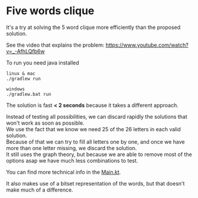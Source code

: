 # Five words clique

It's a try at solving the 5 word clique more efficiently than the proposed solution.

See the video that explains the problem: https://www.youtube.com/watch?v=_-AfhLQfb6w

To run you need java installed
```
linux & mac
./gradlew run

windows
./gradlew.bat run
```

The solution is fast **< 2 seconds** because it takes a different approach.

Instead of testing all possibilities, we can discard rapidly the solutions that won't work as soon as possible.  
We use the fact that we know we need 25 of the 26 letters in each valid solution.  
Because of that we can try to fill all letters one by one, and once we have more than one letter missing, we discard the solution.  
It still uses the graph theory, but because we are able to remove most of the options asap we have much less combinations to test.

You can find more technical info in the [Main.kt](./src/main/kotlin/Main.kt).

It also makes use of a bitset representation of the words, but that doesn't make much of a difference.
